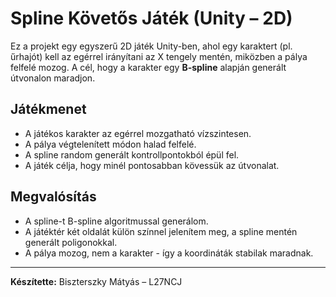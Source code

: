 # Spline Követős Játék (Unity – 2D)

Ez a projekt egy egyszerű 2D játék Unity-ben, ahol egy karaktert (pl. űrhajót) kell az egérrel irányítani az X tengely mentén, miközben a pálya felfelé mozog. A cél, hogy a karakter egy **B-spline** alapján generált útvonalon maradjon.

## Játékmenet

- A játékos karakter az egérrel mozgatható vízszintesen.
- A pálya végtelenített módon halad felfelé.
- A spline random generált kontrollpontokból épül fel.
- A játék célja, hogy minél pontosabban kövessük az útvonalat.

## Megvalósítás

- A spline-t B-spline algoritmussal generálom.
- A játéktér két oldalát külön színnel jelenítem meg, a spline mentén generált poligonokkal.
- A pálya mozog, nem a karakter - így a koordináták stabilak maradnak.


---

**Készítette:** Biszterszky Mátyás – L27NCJ
